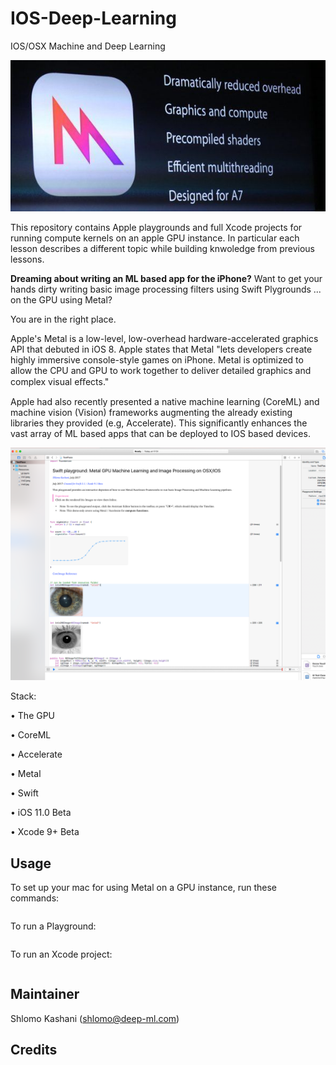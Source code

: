 # IOS-Deep-Learning
IOS/OSX Machine and Deep Learning

![](metal.jpeg)

This repository contains Apple playgrounds and full Xcode projects for running compute kernels on an apple GPU instance.
In particular each lesson describes a different topic while building knwoledge from previous lessons. 

**Dreaming about writing an ML based app for the iPhone?** Want to get your hands dirty writing basic image processing filters using Swift Plygrounds ... on the GPU using Metal? 

You are in the right place. 

Apple's Metal is a low-level, low-overhead hardware-accelerated graphics API that debuted in iOS 8. Apple states that Metal "lets developers create highly immersive console-style games on iPhone. Metal is optimized to allow the CPU and GPU to work together to deliver detailed graphics and complex visual eﬀects." 

Apple had also recently presented a native machine learning (CoreML) and machine vision (Vision) frameworks augmenting the already existing libraries they provided (e.g, Accelerate). This significantly enhances the vast array of ML based apps that can be deployed to IOS based devices.

![](playground.png)

Stack:

• The GPU

• CoreML

• Accelerate

• Metal

• Swift

• iOS 11.0 Beta

• Xcode 9+ Beta


## Usage

To set up your mac for using Metal on a GPU instance, run these commands:

```sh
```

To run a Playground:
```sh

```

To run an Xcode project:

```sh
```

## Maintainer

Shlomo Kashani ([shlomo@deep-ml.com](http://deep-ml.com))


## Credits





